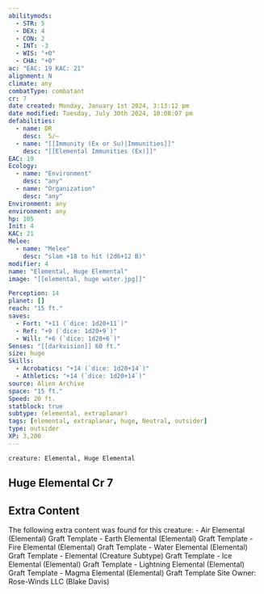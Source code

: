 ```yaml
---
abilitymods:
  - STR: 5
  - DEX: 4
  - CON: 2
  - INT: -3
  - WIS: "+0"
  - CHA: "+0"
ac: "EAC: 19 KAC: 21" 
alignment: N
climate: any
combatType: combatant
cr: 7
date created: Monday, January 1st 2024, 3:13:12 pm
date modified: Tuesday, July 30th 2024, 10:08:07 pm
defabilities:
  - name: DR
    desc:  5/—
  - name: "[[Immunity (Ex or Su)|Immunities]]"
    desc: "[[Elemental Immunities (Ex)]]"
EAC: 19
Ecology:
  - name: "Environment"
    desc: "any"
  - name: "Organization"
    desc: "any"
Environment: any
environment: any
hp: 105
Init: 4
KAC: 21
Melee:
  - name: "Melee"
    desc: "slam +18 to hit (2d6+12 B)"
modifier: 4
name: "Elemental, Huge Elemental"
image: "[[elemental, huge water.jpg]]"

Perception: 14
planet: []
reach: "15 ft."
saves:
  - Fort: "+11 (`dice: 1d20+11`)"
  - Ref: "+9 (`dice: 1d20+9`)"
  - Will: "+6 (`dice: 1d20+6`)" 
Senses: "[[darkvision]] 60 ft."
size: huge
Skills:
  - Acrobatics: "+14 (`dice: 1d20+14`)"
  - Athletics: "+14 (`dice: 1d20+14`)"
source: Alien Archive 
space: "15 ft."
Speed: 20 ft. 
statblock: true
subtype: (elemental, extraplanar)
tags: [elemental, extraplanar, huge, Neutral, outsider]
type: outsider
XP: 3,200 
---
```


```statblock
creature: Elemental, Huge Elemental
```

## Huge Elemental Cr 7

## Extra Content

The following extra content was found for this creature: 
\- Air Elemental (Elemental) Graft Template 
\- Earth Elemental (Elemental) Graft Template 
\- Fire Elemental (Elemental) Graft Template 
\- Water Elemental (Elemental) Graft Template 
\- Elemental (Creature Subtype) Graft Template 
\- Ice Elemental (Elemental) Graft Template 
\- Lightning Elemental (Elemental) Graft Template 
\- Magma Elemental (Elemental) Graft Template 
Site Owner: Rose-Winds LLC (Blake Davis)
